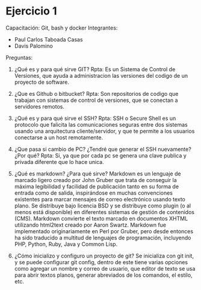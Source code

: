 # Ejercicio 1
Capacitación: Git, bash y docker
Integrantes:
- Paul Carlos Taboada Casas
- Davis Palomino

Preguntas:
1. ¿Qué es y para qué sirve GIT?
Rpta: Es un Sistema de Control de Versiones, que ayuda a administracion las versiones del codigo de un proyecto de software.

2. ¿Que es Github o bitbucket?
Rpta: Son repositorios de codigo que trabajan con sistemas de control de versiones, que se conectan a servidores remotos.

3. ¿Qué es y para qué sirve el SSH?
Rpta: SSH o Secure Shell es un protocolo que falicita las comunicaciones seguras entre dos sistemas usando una arquitectura cliente/servidor, y que te permite a los usuarios conectarse a un host remotamente.

4. ¿Que pasa si cambio de PC? ¿Tendré que generar el SSH nuevamente?¿Por qué?
Rpta: Si, ya que por cada pc se genera una clave publica y privada diferente que lo hace unica.

5. ¿Qué es markdown? ¿Para qué sirve?
Markdown es un lenguaje de marcado ligero creado por John Gruber que trata de conseguir la máxima legibilidad y facilidad de publicación tanto en su forma de entrada como de salida, inspirándose en muchas convenciones existentes para marcar mensajes de correo electrónico usando texto plano. Se distribuye bajo licencia BSD y se distribuye como plugin (o al menos está disponible) en diferentes sistemas de gestión de contenidos (CMS). Markdown convierte el texto marcado en documentos XHTML utilizando html2text creado por Aaron Swartz. Markdown fue implementado originariamente en Perl por Gruber, pero desde entonces ha sido traducido a multitud de lenguajes de programación, incluyendo PHP, Python, Ruby, Java y Common Lisp.

6. ¿Cómo inicializo y configuro un proyecto de git?
Se inicializa con git init, y se puede configurar git config, dentro de este tiene varias opciones como agregar un nombre y correo de usuario, que editor de texto se usa para abrir textos planos, generar abreviados de los comandos, el estilo, etc.
